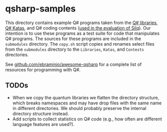 # qsharp-samples

This directory contains example Q# programs taken from the [Q# libraries](https://github.com/Microsoft/QuantumKatas/), [Q# Katas](https://github.com/Microsoft/QuantumKatas/), and Q# coding contents ([used in the evaluation of Silq](https://github.com/eth-sri/silq)).
Our intention is to use these programs as a test suite for code that manipulates Q# programs.
The sources for these programs are included in the `submodules` directory. The `copy.sh` script copies and renames select files from the `submodules` directory to the `Libraries`, `Katas`, and `Contests` directories. 

See [github.com/ebraminio/awesome-qsharp](https://github.com/ebraminio/awesome-qsharp) for a complete list of resources for programming with Q#.

## TODOs

* When we copy the quantum libraries we flatten the directory structure, which breaks namespaces and may have drop files with the same name in different directories. We should probably preserve the internal directory structure instead.
* Add scripts to collect statistics on Q# code (e.g., how often are different language features are used?).
